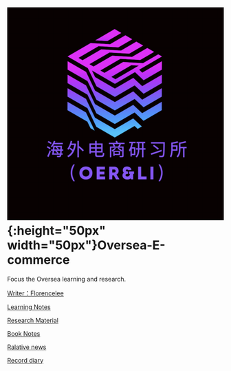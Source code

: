 #  ![alt text](/icon/image/logo.png){:height="50px" width="50px"}Oversea-E-commerce
<p>Focus the Oversea learning and research.<p>
<a href='/Users/limengjiao/Desktop/Oversea-E-commerce/pages/Writer-page/index.html'><p>Writer：Florencelee<p><a>
<a href='/Users/limengjiao/Desktop/Oversea-E-commerce/pages/Learning-notes/index.html'><p>Learning Notes<p><a>
<a href='/Users/limengjiao/Desktop/Oversea-E-commerce/pages/Research-Material/index.html'><p>Research Material<p><a>
<a href='/Users/limengjiao/Desktop/Oversea-E-commerce/pages/Book-notes/index.html'><p>Book Notes<p><a>
<a href='/Users/limengjiao/Desktop/Oversea-E-commerce/pages/Relative-news/index.html'><p>Ralative news<p><a>
<a href='/Users/limengjiao/Desktop/Oversea-E-commerce/pages/Record-diarys/index.html'><p>Record diary<p><a>
